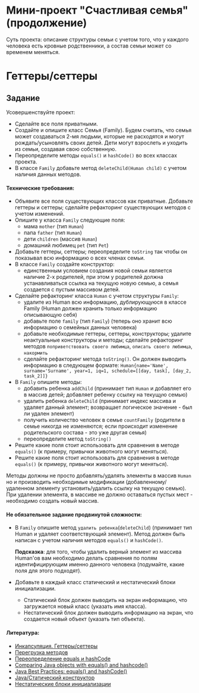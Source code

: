 # Мини-проект "Счастливая семья" (продолжение)

Суть проекта: описание структуры семьи с учетом того, что у каждого человека есть кровные родственники, а состав семьи может со временем меняться.

# Геттеры/сеттеры
## Задание

Усовершенствуйте проект: 
- Сделайте все поля приватными.
- Создайте и опишите класс Семья (Family). Будем считать, что семья может создаваться 2-мя людьми, которые не расходятся и могут рождать/усыновлять своих детей. Дети могут взрослеть и уходить из семьи, создавая свою собственную.
- Переопределите методы `equals()` и `hashCode()` во всех классах проекта.
- В классе `Family` добавьте метод `deleteChild(Human child)` c учетом наличия данных методов.

#### Технические требования:
- Объявите все поля существующих классов как приватные. Добавьте геттеры и сеттеры; сделайте рефакторинг существующих методов с учетом изменений.
- Опишите у класса `Family` следующие поля:
  - мама `mother` (тип `Human`)
  - папа `father` (тип `Human`)
  - дети `children` (массив `Human`)
  - домашний любимец `pet` (тип `Pet`)
- Добавьте геттеры, сеттеры; переопределите `toString` так чтобы он показывал всю информацию о всех членах семьи.
- В классе `Family` создайте конструктор:
  - единственным условием создания новой семьи является наличие 2-х родителей, при этом у родителей должна устанавливаться ссылка на текущую новую семью, а семья создается с пустым массивом детей.
- Сделайте рефакторинг класса `Human` с учетом структуры `Family`:
  - удалите из Human всю информацию, дублирующуюся в классе Family (Human должен хранить только информацию описывающую себя)
  - добавьте поле `family` (тип `Family`) (теперь оно хранит всю информацию о семейных данных человека)
  - добавьте необходимые геттеры, сеттеры, конструкторы; удалите неактуальные конструкторы и методы; сделайте рефакторинг методов `поприветствовать своего любимца`, `описать своего любимца`, `накормить`
  - сделайте рефакторинг метода `toString()`. Он должен выводить информацию в следующем формате: `Human{name='Name', surname='Surname', year=1, iq=1, schedule=[[day, task], [day_2, task_2]]}`
- В `Family` опишите методы: 
  - добавить ребенка `addChild` (принимает тип `Human` и добавляет его в массив детей; добавляет ребенку ссылку на текущую семью)
  - удалить ребенка `deleteChild` (принимает индекс массива и удаляет данный элемент; возвращает логическое значение - был ли удален элемент)
  - получить количество человек в семье `countFamily` (родители в семье никогда не изменяются; если происходит изменение родительского состава - это уже другая семья)
  - переопределите метод `toString()`
- Решите какие поля стоит использовать для сравнения в методе `equals()` (к примеру, привычки животного могут меняться).
- Решите какие поля стоит использовать для сравнения в методе `equals()` (к примеру, привычки животного могут меняться).
  
Методы должны не просто добавлять/удалять элементы в массив `Human` но и производить необходимые модификации (добавленному/удаленном элементу установить/удалить ссылку на текущую семью). При удалении элемента, в массиве не должно оставаться пустых мест - необходимо создать новый массив.  

#### Не обязательное задание продвинутой сложности:
- В `Family` опишите метод `удалить ребенка`(`deleteChild`) (принимает тип Human и удаляет соответствующий элемент). Метод должен быть написан с учетом наличия методов `equals()` и `hashCode()`.

   **Подсказка**: для того, чтобы удалить верный элемент из массива Human'ов вам необходимо делать сравнения по полям идентифицирующим именно данного человека (подумайте, какие поля для этого подходят).
   
- Добавьте в каждый класс статический и нестатический блоки инициализации.
  - Статический блок должен выводить на экран информацию, что загружается новый класс (указать имя класса).
  - Нестатический блок должен выводить информацию на экран, что создается новый объект (указать тип объекта).


#### Литература:
- [Инкапсуляция. Геттеры/сеттеры](https://proselyte.net/tutorials/java-core/incapsulation/)
- [Перегрузка методов](http://www.linkex.ru/java/overloading-methods.php)
- [Переопределение equals и hashCode](http://javateaching.blogspot.com/2011/12/equals-hashcode.html)
- [Comparing Java objects with equals() and hashcode()](https://www.javaworld.com/article/3305792/learn-java/java-challengers-4-comparing-java-objects-with-equals-and-hashcode.html)
- [Java Best Practices: equals() and hashCode()](https://www.intigua.com/blog/good-and-bad-equals-and-hashcode)
- [Java/Статический конструктор](http://codewiki.imagetube.xyz/code/Java/Статический_конструктор)
- [Нестатические блоки инициализации](https://habr.com/post/133237/)